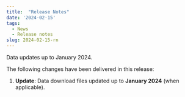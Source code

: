 ```yaml
---
title:  "Release Notes"
date: '2024-02-15'
tags:
  - News
  - Release notes
slug: 2024-02-15-rn
---
```


Data updates up to January 2024.

<!--more-->
The following changes have been delivered in this release:

1. **Update**: Data download files updated up to **January 2024** (when applicable).
